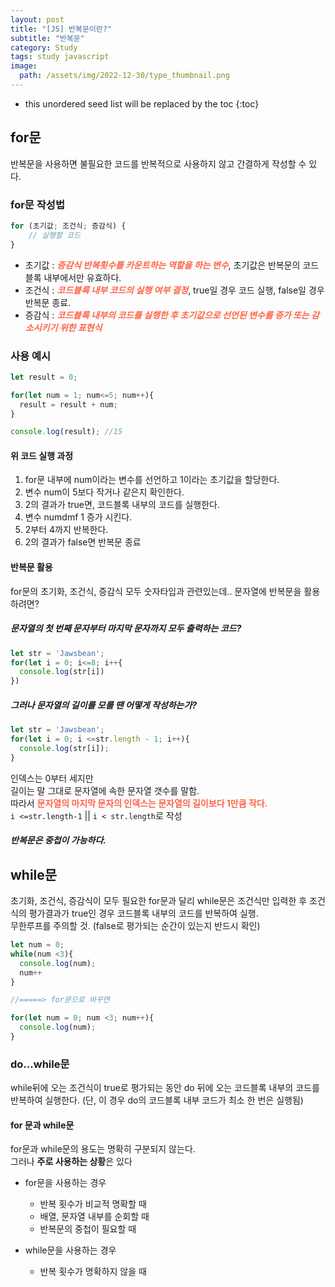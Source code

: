 ```yaml
---
layout: post
title: "[JS] 반복문이란?"
subtitle: "반복문"
category: Study
tags: study javascript
image:
  path: /assets/img/2022-12-30/type_thumbnail.png
---
```


* this unordered seed list will be replaced by the toc
{:toc}

<!--more-->

## for문
반복문을 사용하면 불필요한 코드를 반복적으로 사용하지 않고 간결하게 작성할 수 있다.  

### for문 작성법
```JavaScript
for (초기값; 조건식; 증감식) {
	// 실행할 코드
}
```

- 초기값 : <span style="color : tomato">***증감식 반복횟수를 카운트하는 역할을 하는 변수***</span>, 초기값은 반복문의 코드블록 내부에서만 유효하다.
- 조건식 : <span style="color : tomato">***코드블록 내부 코드의 실행 여부 결정***</span>, true일 경우 코드 실행, false일 경우 반복문 종료.
- 증감식 : <span style="color : tomato">***코드블록 내부의 코드를 실행한 후 초기값으로 선언된 변수를 증가 또는 감소시키기 위한 표현식***</span>

### 사용 예시
```JavaScript
let result = 0;

for(let num = 1; num<=5; num++){
  result = result + num;
}

console.log(result); //15
```

#### 위 코드 실행 과정
  1. for문 내부에 num이라는 변수를 선언하고 1이라는 초기값을 할당한다.
  2. 변수 num이 5보다 작거나 같은지 확인한다.
  3. 2의 결과가 true면, 코드블록 내부의 코드를 실행한다.
  4. 변수 numdmf 1 증가 시킨다.
  5. 2부터 4까지 반복한다.
  6. 2의 결과가 false면 반복문 종료

#### 반복문 활용
for문의 초기화, 조건식, 증감식 모두 숫자타입과 관련있는데.. 문자열에 반복문을 활용하려면?  

##### 문자열의 첫 번째 문자부터 마지막 문자까지 모두 출력하는 코드?
```JavaScript
let str = 'Jawsbean';
for(let i = 0; i<=8; i++{
  console.log(str[i])
})
```

##### 그러나 문자열의 길이를 모를 땐 어떻게 작성하는가?
```JavaScript
let str = 'Jawsbean';
for(let i = 0; i <=str.length - 1; i++){
  console.log(str[i]);
}
```
인덱스는 0부터 세지만  
길이는 말 그대로 문자열에 속한 문자열 갯수를 말함.  
따라서 <span style='color: tomato'>**문자열의 마지막 문자의 인덱스는 문자열의 길이보다 1만큼 작다.**</span>  
`i <=str.length-1` || `i < str.length`로 작성  

##### 반복문은 중첩이 가능하다.


## while문
초기화, 조건식, 증감식이 모두 필요한 for문과 달리 while문은 조건식만 입력한 후 조건식의 평가결과가 true인 경우 코드블록 내부의 코드를 반복하여 실행.  
무한루프를 주의할 것. (false로 평가되는 순간이 있는지 반드시 확인)

```JavaScript
let num = 0;
while(num <3){
  console.log(num);
  num++
}

//=====> for문으로 바꾸면

for(let num = 0; num <3; num++){
  console.log(num);
}
```

### do...while문
while뒤에 오는 조건식이 true로 평가되는 동안 do 뒤에 오는 코드블록 내부의 코드를 반복하여 실행한다. (단, 이 경우 do의 코드블록 내부 코드가 최소 한 번은 실행됨)  


#### for 문과 while문
for문과 while문의 용도는 명확히 구분되지 않는다.  
그러나 **주로 사용하는 상황**은 있다  

- for문을 사용하는 경우
  - 반복 횟수가 비교적 명확할 때
  - 배열, 문자열 내부를 순회할 때
  - 반복문의 중첩이 필요할 때
  
- while문을 사용하는 경우
  - 반복 횟수가 명확하지 않을 때